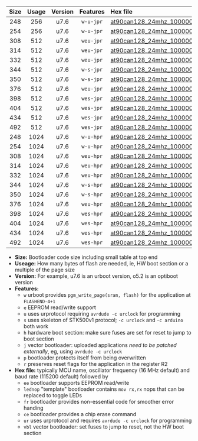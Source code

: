 |Size|Usage|Version|Features|Hex file|
|:-:|:-:|:-:|:-:|:--|
|248|256|u7.6|`w-u-jpr`|[at90can128_24mhz_1000000bps_ur_vbl.hex](https://raw.githubusercontent.com/stefanrueger/urboot/main/at90can128_24mhz_1000000bps_ur_vbl.hex)|
|254|256|u7.6|`w-u-jpr`|[at90can128_24mhz_1000000bps_lednop_ur_vbl.hex](https://raw.githubusercontent.com/stefanrueger/urboot/main/at90can128_24mhz_1000000bps_lednop_ur_vbl.hex)|
|308|512|u7.6|`weu-jpr`|[at90can128_24mhz_1000000bps_ee_ur_vbl.hex](https://raw.githubusercontent.com/stefanrueger/urboot/main/at90can128_24mhz_1000000bps_ee_ur_vbl.hex)|
|314|512|u7.6|`weu-jpr`|[at90can128_24mhz_1000000bps_ee_lednop_ur_vbl.hex](https://raw.githubusercontent.com/stefanrueger/urboot/main/at90can128_24mhz_1000000bps_ee_lednop_ur_vbl.hex)|
|332|512|u7.6|`weu-jpr`|[at90can128_24mhz_1000000bps_ee_lednop_fr_ur_vbl.hex](https://raw.githubusercontent.com/stefanrueger/urboot/main/at90can128_24mhz_1000000bps_ee_lednop_fr_ur_vbl.hex)|
|344|512|u7.6|`w-s-jpr`|[at90can128_24mhz_1000000bps_vbl.hex](https://raw.githubusercontent.com/stefanrueger/urboot/main/at90can128_24mhz_1000000bps_vbl.hex)|
|350|512|u7.6|`w-s-jpr`|[at90can128_24mhz_1000000bps_lednop_vbl.hex](https://raw.githubusercontent.com/stefanrueger/urboot/main/at90can128_24mhz_1000000bps_lednop_vbl.hex)|
|376|512|u7.6|`weu-jpr`|[at90can128_24mhz_1000000bps_ee_lednop_fr_ce_ur_vbl.hex](https://raw.githubusercontent.com/stefanrueger/urboot/main/at90can128_24mhz_1000000bps_ee_lednop_fr_ce_ur_vbl.hex)|
|398|512|u7.6|`wes-jpr`|[at90can128_24mhz_1000000bps_ee_vbl.hex](https://raw.githubusercontent.com/stefanrueger/urboot/main/at90can128_24mhz_1000000bps_ee_vbl.hex)|
|404|512|u7.6|`wes-jpr`|[at90can128_24mhz_1000000bps_ee_lednop_vbl.hex](https://raw.githubusercontent.com/stefanrueger/urboot/main/at90can128_24mhz_1000000bps_ee_lednop_vbl.hex)|
|434|512|u7.6|`wes-jpr`|[at90can128_24mhz_1000000bps_ee_lednop_fr_vbl.hex](https://raw.githubusercontent.com/stefanrueger/urboot/main/at90can128_24mhz_1000000bps_ee_lednop_fr_vbl.hex)|
|492|512|u7.6|`wes-jpr`|[at90can128_24mhz_1000000bps_ee_lednop_fr_ce_vbl.hex](https://raw.githubusercontent.com/stefanrueger/urboot/main/at90can128_24mhz_1000000bps_ee_lednop_fr_ce_vbl.hex)|
|248|1024|u7.6|`w-u-hpr`|[at90can128_24mhz_1000000bps_ur.hex](https://raw.githubusercontent.com/stefanrueger/urboot/main/at90can128_24mhz_1000000bps_ur.hex)|
|254|1024|u7.6|`w-u-hpr`|[at90can128_24mhz_1000000bps_lednop_ur.hex](https://raw.githubusercontent.com/stefanrueger/urboot/main/at90can128_24mhz_1000000bps_lednop_ur.hex)|
|308|1024|u7.6|`weu-hpr`|[at90can128_24mhz_1000000bps_ee_ur.hex](https://raw.githubusercontent.com/stefanrueger/urboot/main/at90can128_24mhz_1000000bps_ee_ur.hex)|
|314|1024|u7.6|`weu-hpr`|[at90can128_24mhz_1000000bps_ee_lednop_ur.hex](https://raw.githubusercontent.com/stefanrueger/urboot/main/at90can128_24mhz_1000000bps_ee_lednop_ur.hex)|
|332|1024|u7.6|`weu-hpr`|[at90can128_24mhz_1000000bps_ee_lednop_fr_ur.hex](https://raw.githubusercontent.com/stefanrueger/urboot/main/at90can128_24mhz_1000000bps_ee_lednop_fr_ur.hex)|
|344|1024|u7.6|`w-s-hpr`|[at90can128_24mhz_1000000bps.hex](https://raw.githubusercontent.com/stefanrueger/urboot/main/at90can128_24mhz_1000000bps.hex)|
|350|1024|u7.6|`w-s-hpr`|[at90can128_24mhz_1000000bps_lednop.hex](https://raw.githubusercontent.com/stefanrueger/urboot/main/at90can128_24mhz_1000000bps_lednop.hex)|
|376|1024|u7.6|`weu-hpr`|[at90can128_24mhz_1000000bps_ee_lednop_fr_ce_ur.hex](https://raw.githubusercontent.com/stefanrueger/urboot/main/at90can128_24mhz_1000000bps_ee_lednop_fr_ce_ur.hex)|
|398|1024|u7.6|`wes-hpr`|[at90can128_24mhz_1000000bps_ee.hex](https://raw.githubusercontent.com/stefanrueger/urboot/main/at90can128_24mhz_1000000bps_ee.hex)|
|404|1024|u7.6|`wes-hpr`|[at90can128_24mhz_1000000bps_ee_lednop.hex](https://raw.githubusercontent.com/stefanrueger/urboot/main/at90can128_24mhz_1000000bps_ee_lednop.hex)|
|434|1024|u7.6|`wes-hpr`|[at90can128_24mhz_1000000bps_ee_lednop_fr.hex](https://raw.githubusercontent.com/stefanrueger/urboot/main/at90can128_24mhz_1000000bps_ee_lednop_fr.hex)|
|492|1024|u7.6|`wes-hpr`|[at90can128_24mhz_1000000bps_ee_lednop_fr_ce.hex](https://raw.githubusercontent.com/stefanrueger/urboot/main/at90can128_24mhz_1000000bps_ee_lednop_fr_ce.hex)|

- **Size:** Bootloader code size including small table at top end
- **Useage:** How many bytes of flash are needed, ie, HW boot section or a multiple of the page size
- **Version:** For example, u7.6 is an urboot version, o5.2 is an optiboot version
- **Features:**
  + `w` urboot provides `pgm_write_page(sram, flash)` for the application at `FLASHEND-4+1`
  + `e` EEPROM read/write support
  + `u` uses urprotocol requiring `avrdude -c urclock` for programming
  + `s` uses skeleton of STK500v1 protocol; `-c urclock` and `-c arduino` both work
  + `h` hardware boot section: make sure fuses are set for reset to jump to boot section
  + `j` vector bootloader: uploaded applications *need to be patched externally*, eg, using `avrdude -c urclock`
  + `p` bootloader protects itself from being overwritten
  + `r` preserves reset flags for the application in the register R2
- **Hex file:** typically MCU name, oscillator frequency (16 MHz default) and baud rate (115200 default) followed by
  + `ee` bootloader supports EEPROM read/write
  + `lednop` "template" bootloader contains `mov rx,rx` nops that can be replaced to toggle LEDs
  + `fr` bootloader provides non-essential code for smoother error handing
  + `ce` bootloader provides a chip erase command
  + `ur` uses urprotocol and requires `avrdude -c urclock` for programming
  + `vbl` vector bootloader: set fuses to jump to reset, not the HW boot section
